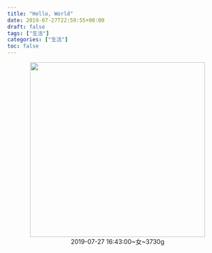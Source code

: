 ```yaml
---
title: "Hello, World"
date: 2019-07-27T22:59:55+08:00
draft: false
tags: ["生活"]
categories: ["生活"]
toc: false
---
```

<div align=center><img width=400 height=400 src="/images/paopao.jpeg" /></div>

<div align=center>2019-07-27 16:43:00~女~3730g</div>
